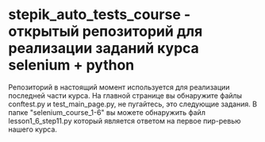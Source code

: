 # stepik_auto_tests_course - открытый репозиторий для реализации заданий курса selenium + python
Репозиторий в настоящий момент используется для реализации последней части курса.
На главной странице вы обнаружите файлы conftest.py и test_main_page.py, не пугайтесь, это следующие задания.
В папке "selenium_course_1-6" вы можете обнаружить файл lesson1_6_step11.py который является ответом на первое пир-ревью нашего курса.
